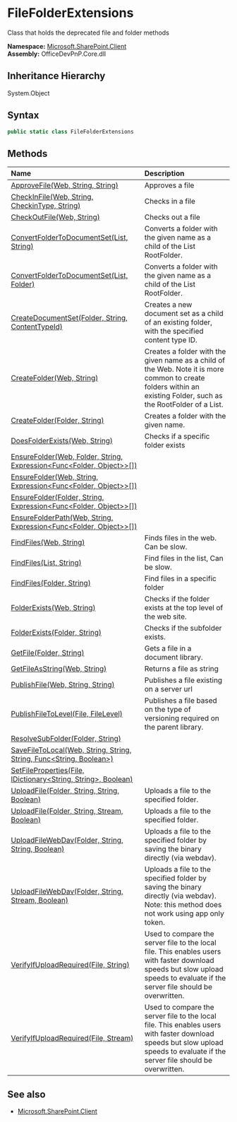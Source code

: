 # FileFolderExtensions
Class that holds the deprecated file and folder methods  

**Namespace:** [Microsoft.SharePoint.Client](Microsoft.SharePoint.Client.md)  
**Assembly:** OfficeDevPnP.Core.dll  
## Inheritance Hierarchy
System.Object  

## Syntax
```C#
public static class FileFolderExtensions
```
## Methods
|**Name**|**Description**|
|:-----|:-----|
| [ApproveFile(Web, String, String)](Microsoft.SharePoint.Client.FileFolderExtensions.ab86a84b.md) | Approves a file
| [CheckInFile(Web, String, CheckinType, String)](Microsoft.SharePoint.Client.FileFolderExtensions.c0c23a8a.md) | Checks in a file
| [CheckOutFile(Web, String)](Microsoft.SharePoint.Client.FileFolderExtensions.777298ba.md) | Checks out a file
| [ConvertFolderToDocumentSet(List, String)](Microsoft.SharePoint.Client.FileFolderExtensions.b1ee8b29.md) | Converts a folder with the given name as a child of the List RootFolder.
| [ConvertFolderToDocumentSet(List, Folder)](Microsoft.SharePoint.Client.FileFolderExtensions.19b00ac7.md) | Converts a folder with the given name as a child of the List RootFolder.
| [CreateDocumentSet(Folder, String, ContentTypeId)](Microsoft.SharePoint.Client.FileFolderExtensions.cceeb4a1.md) | Creates a new document set as a child of an existing folder, with the specified content type ID.
| [CreateFolder(Web, String)](Microsoft.SharePoint.Client.FileFolderExtensions.5a3cbd57.md) | Creates a folder with the given name as a child of the Web. Note it is more common to create folders within an existing Folder, such as the RootFolder of a List.
| [CreateFolder(Folder, String)](Microsoft.SharePoint.Client.FileFolderExtensions.2d34edc8.md) | Creates a folder with the given name.
| [DoesFolderExists(Web, String)](Microsoft.SharePoint.Client.FileFolderExtensions.f242ff96.md) | Checks if a specific folder exists
| [EnsureFolder(Web, Folder, String, Expression<Func<Folder, Object>>[])](Microsoft.SharePoint.Client.FileFolderExtensions.ff1bc66d.md) | 
| [EnsureFolder(Web, String, Expression<Func<Folder, Object>>[])](Microsoft.SharePoint.Client.FileFolderExtensions.f0af8f8.md) | 
| [EnsureFolder(Folder, String, Expression<Func<Folder, Object>>[])](Microsoft.SharePoint.Client.FileFolderExtensions.cb4683a9.md) | 
| [EnsureFolderPath(Web, String, Expression<Func<Folder, Object>>[])](Microsoft.SharePoint.Client.FileFolderExtensions.35b06e1c.md) | 
| [FindFiles(Web, String)](Microsoft.SharePoint.Client.FileFolderExtensions.9355c7ca.md) | Finds files in the web. Can be slow.
| [FindFiles(List, String)](Microsoft.SharePoint.Client.FileFolderExtensions.610d4135.md) | Find files in the list, Can be slow.
| [FindFiles(Folder, String)](Microsoft.SharePoint.Client.FileFolderExtensions.d977f1fa.md) | Find files in a specific folder
| [FolderExists(Web, String)](Microsoft.SharePoint.Client.FileFolderExtensions.e44be55d.md) | Checks if the folder exists at the top level of the web site.
| [FolderExists(Folder, String)](Microsoft.SharePoint.Client.FileFolderExtensions.d7370e83.md) | Checks if the subfolder exists.
| [GetFile(Folder, String)](Microsoft.SharePoint.Client.FileFolderExtensions.68f7e2cb.md) | Gets a file in a document library.
| [GetFileAsString(Web, String)](Microsoft.SharePoint.Client.FileFolderExtensions.cccf4e5b.md) | Returns a file as string
| [PublishFile(Web, String, String)](Microsoft.SharePoint.Client.FileFolderExtensions.1c9a167d.md) | Publishes a file existing on a server url
| [PublishFileToLevel(File, FileLevel)](Microsoft.SharePoint.Client.FileFolderExtensions.be85f58d.md) | Publishes a file based on the type of versioning required on the parent library.
| [ResolveSubFolder(Folder, String)](Microsoft.SharePoint.Client.FileFolderExtensions.228e8e66.md) | 
| [SaveFileToLocal(Web, String, String, String, Func<String, Boolean>)](Microsoft.SharePoint.Client.FileFolderExtensions.b94118ad.md) | 
| [SetFileProperties(File, IDictionary<String, String>, Boolean)](Microsoft.SharePoint.Client.FileFolderExtensions.dc97957.md) | 
| [UploadFile(Folder, String, String, Boolean)](Microsoft.SharePoint.Client.FileFolderExtensions.4188915.md) | Uploads a file to the specified folder.
| [UploadFile(Folder, String, Stream, Boolean)](Microsoft.SharePoint.Client.FileFolderExtensions.203708bc.md) | Uploads a file to the specified folder.
| [UploadFileWebDav(Folder, String, String, Boolean)](Microsoft.SharePoint.Client.FileFolderExtensions.49dc7cad.md) | Uploads a file to the specified folder by saving the binary directly (via webdav).
| [UploadFileWebDav(Folder, String, Stream, Boolean)](Microsoft.SharePoint.Client.FileFolderExtensions.2a46b076.md) | Uploads a file to the specified folder by saving the binary directly (via webdav). Note: this method does not work using app only token.
| [VerifyIfUploadRequired(File, String)](Microsoft.SharePoint.Client.FileFolderExtensions.d0de8de0.md) | Used to compare the server file to the local file. This enables users with faster download speeds but slow upload speeds to evaluate if the server file should be overwritten.
| [VerifyIfUploadRequired(File, Stream)](Microsoft.SharePoint.Client.FileFolderExtensions.16cba753.md) | Used to compare the server file to the local file. This enables users with faster download speeds but slow upload speeds to evaluate if the server file should be overwritten.
## See also
- [Microsoft.SharePoint.Client](Microsoft.SharePoint.Client.md)

